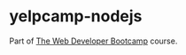 # yelpcamp-nodejs

Part of [The Web Developer Bootcamp](https://www.udemy.com/course/the-web-developer-bootcamp/) course.
